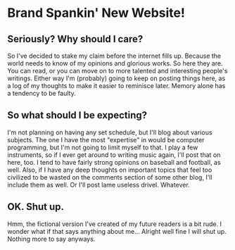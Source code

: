 # Brand Spankin' New Website!

## Seriously? Why should I care?

So I've decided to stake my claim before the internet fills up. Because the world needs to know of my opinions and glorious works. So here they are. You can read, or you can move on to more talented and interesting people's writings. Either way I'm (probably) going to keep on posting things here, as a log of my thoughts to make it easier to reminisce later. Memory alone has a tendency to be faulty.

## So what should I be expecting?

I'm not planning on having any set schedule, but I'll blog about various subjects. The one I have the most "expertise" in would be computer programming, but I'm not going to limit myself to that. I play a few instruments, so if I ever get around to writing music again, I'll post that on here, too. I tend to have fairly strong opinions on baseball and football, as well. Also, if I have any deep thoughts on important topics that feel too civilized to be wasted on the comments section of some other blog, I'll include them as well. Or I'll post lame useless drivel. Whatever.

## OK. Shut up.

Hmm, the fictional version I've created of my future readers is a bit rude. I wonder what if that says anything about me... Alright well fine I will shut up. Nothing more to say anyways.